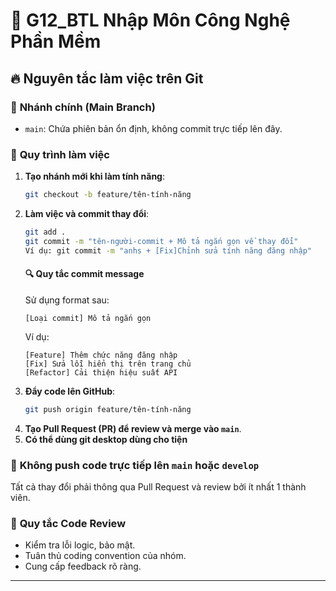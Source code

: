 # 📌 G12_BTL Nhập Môn Công Nghệ Phần Mềm

## 🔥 Nguyên tắc làm việc trên Git

### 📌 **Nhánh chính (Main Branch)**
- `main`: Chứa phiên bản ổn định, không commit trực tiếp lên đây.

### 🔄 **Quy trình làm việc**
1. **Tạo nhánh mới khi làm tính năng**:
   ```sh
   git checkout -b feature/tên-tính-năng
   ```
2. **Làm việc và commit thay đổi**:
   ```sh
   git add .
   git commit -m "tên-người-commit + Mô tả ngắn gọn về thay đổi"
   Ví dụ: git commit -m "anhs + [Fix]Chỉnh sửa tính năng đăng nhập"
   ```
   #### 🔍 **Quy tắc commit message**
    Sử dụng format sau:
    ```
    [Loại commit] Mô tả ngắn gọn
    ```
    Ví dụ:
    ```
    [Feature] Thêm chức năng đăng nhập
    [Fix] Sửa lỗi hiển thị trên trang chủ
    [Refactor] Cải thiện hiệu suất API
    ```
3. **Đẩy code lên GitHub**:
   ```sh
   git push origin feature/tên-tính-năng
   ```
4. **Tạo Pull Request (PR) để review và merge vào `main`**.
5. **Có thể dùng git desktop dùng cho tiện**



### 🛑 **Không push code trực tiếp lên `main` hoặc `develop`**
Tất cả thay đổi phải thông qua Pull Request và review bởi ít nhất 1 thành viên.

### 🎯 **Quy tắc Code Review**
- Kiểm tra lỗi logic, bảo mật.
- Tuân thủ coding convention của nhóm.
- Cung cấp feedback rõ ràng.

---


